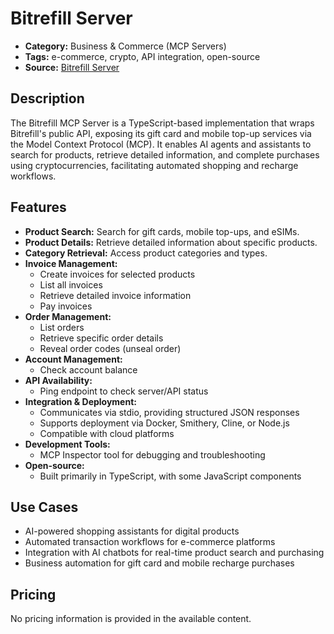 # Bitrefill Server

- **Category:** Business & Commerce (MCP Servers)
- **Tags:** e-commerce, crypto, API integration, open-source
- **Source:** [Bitrefill Server](https://creati.ai/mcp/bitrefill-mcp-server/)

## Description
The Bitrefill MCP Server is a TypeScript-based implementation that wraps Bitrefill's public API, exposing its gift card and mobile top-up services via the Model Context Protocol (MCP). It enables AI agents and assistants to search for products, retrieve detailed information, and complete purchases using cryptocurrencies, facilitating automated shopping and recharge workflows.

## Features
- **Product Search:** Search for gift cards, mobile top-ups, and eSIMs.
- **Product Details:** Retrieve detailed information about specific products.
- **Category Retrieval:** Access product categories and types.
- **Invoice Management:**
  - Create invoices for selected products
  - List all invoices
  - Retrieve detailed invoice information
  - Pay invoices
- **Order Management:**
  - List orders
  - Retrieve specific order details
  - Reveal order codes (unseal order)
- **Account Management:**
  - Check account balance
- **API Availability:**
  - Ping endpoint to check server/API status
- **Integration & Deployment:**
  - Communicates via stdio, providing structured JSON responses
  - Supports deployment via Docker, Smithery, Cline, or Node.js
  - Compatible with cloud platforms
- **Development Tools:**
  - MCP Inspector tool for debugging and troubleshooting
- **Open-source:**
  - Built primarily in TypeScript, with some JavaScript components

## Use Cases
- AI-powered shopping assistants for digital products
- Automated transaction workflows for e-commerce platforms
- Integration with AI chatbots for real-time product search and purchasing
- Business automation for gift card and mobile recharge purchases

## Pricing
No pricing information is provided in the available content.
